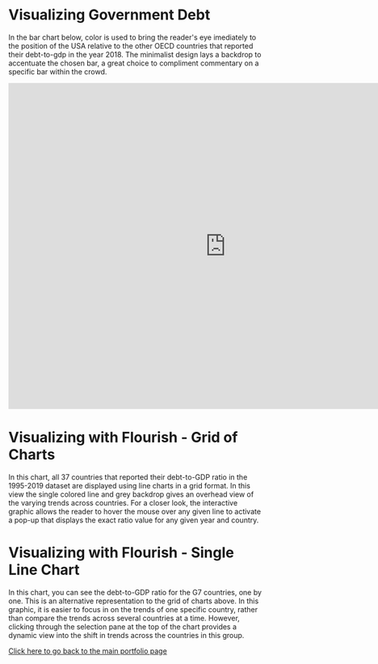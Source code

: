 # Visualizing Government Debt
In the bar chart below, color is used to bring the reader's eye imediately to the position of the USA relative to the other OECD countries that reported their debt-to-gdp in the year 2018. The minimalist design lays a backdrop to accentuate the chosen bar, a great choice to compliment commentary on a specific bar within the crowd.   

<iframe src="https://data.oecd.org/chart/6gQ0" width="860" height="645" style="border: 0" mozallowfullscreen="true" webkitallowfullscreen="true" allowfullscreen="true"><a href="https://data.oecd.org/chart/6gQ0" target="_blank">OECD Chart: General government debt, Total, % of GDP, Annual, 2018</a></iframe>


# Visualizing with Flourish - Grid of Charts
In this chart, all 37 countries that reported their debt-to-GDP ratio in the 1995-2019 dataset are displayed using line charts in a grid format. In this view the single colored line and grey backdrop gives an overhead view of the varying trends across countries. For a closer look, the interactive graphic allows the reader to hover the mouse over any given line to activate a pop-up that displays the exact ratio value for any given year and country. 

<div class="flourish-embed flourish-chart" data-src="visualisation/5297669"><script src="https://public.flourish.studio/resources/embed.js"></script></div>


# Visualizing with Flourish - Single Line Chart
In this chart, you can see the debt-to-GDP ratio for the G7 countries, one by one. This is an alternative representation to the grid of charts above. In this graphic, it is easier to focus in on the trends of one specific country, rather than compare the trends across several countries at a time. However, clicking through the selection pane at the top of the chart provides a dynamic view into the shift in trends across the countries in this group. 

<div class="flourish-embed flourish-chart" data-src="visualisation/5298051"><script src="https://public.flourish.studio/resources/embed.js"></script></div>


[Click here to go back to the main portfolio page](/portfolio.html)
